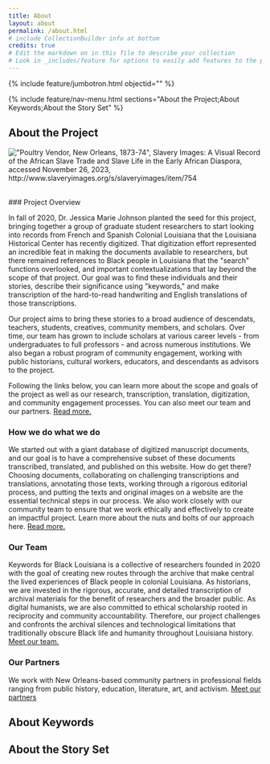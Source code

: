 ```yaml
---
title: About
layout: about
permalink: /about.html
# include CollectionBuilder info at bottom
credits: true
# Edit the markdown on in this file to describe your collection
# Look in _includes/feature for options to easily add features to the page
---
```


{% include feature/jumbotron.html objectid="" %}

{% include feature/nav-menu.html sections="About the Project;About Keywords;About the Story Set" %}

## About the Project

!["Poultry Vendor, New Orleans, 1873-74", Slavery Images: A Visual Record of the African Slave Trade and Slave Life in the Early African Diaspora, accessed November 26, 2023, http://www.slaveryimages.org/s/slaveryimages/item/754
](../objects/vendor.jpeg)  

<br>
### Project Overview

In fall of 2020, Dr. Jessica Marie Johnson planted the seed for this project, bringing together a group of graduate student researchers to start looking into records from French and Spanish Colonial Louisiana that the Louisiana Historical Center has recently digitized. That digitization effort represented an incredible feat in making the documents available to researchers, but there remained references to Black people in Louisiana that the "search" functions overlooked, and important contextualizations that lay beyond the scope of that project. Our goal was to find these individuals and their stories, describe their significance using "keywords," and make transcription of the hard-to-read handwriting and English translations of those transcriptions.  

Our project aims to bring these stories to a broad audience of descendats, teachers, students, creatives, community members, and scholars. Over time, our team has grown to include scholars at various career levels - from undergraduates to full professors - and across numerous institutions. We also began a robust program of community engagement, working with public historians, cultural workers, educators, and descendants as advisors to the project.  

Following the links below, you can learn more about the scope and goals of the project as well as our research, transcription, translation, digitization, and community engagement processes. You can also meet our team and our partners. [Read more.](/keywords/overview)  

### How we do what we do

We started out with a giant database of digitized manuscript documents, and our goal is to have a comprehensive subset of these documents transcribed, translated, and published on this website. How do get there? Choosing documents, collaborating on challenging transcriptions and translations, annotating those texts, working through a rigorous editorial process, and putting the texts and original images on a website are the essential technical steps in our process. We also work closely with our community team to ensure that we work ethically and effectively to create an impactful project. Learn more about the nuts and bolts of our approach here. [Read more.](/keywords/how_we_do)

### Our Team

Keywords for Black Louisiana is a collective of researchers founded in 2020 with the goal of creating new routes through the archive that make central the lived experiences of Black people in colonial Louisiana. As historians, we are invested in the rigorous, accurate, and detailed transcription of archival materials for the benefit of researchers and the broader public. As digital humanists, we are also committed to ethical scholarship rooted in reciprocity and community accountability. Therefore, our project challenges and confronts the archival silences and technological limitations that traditionally obscure Black life and humanity throughout Louisiana history. [Meet our team.](/keywords/team)

### Our Partners

We work with New Orleans-based community partners in professional fields ranging from public history, education, literature, art, and activism. [Meet our partners](/keywords/partners)

## About Keywords  

## About the Story Set
